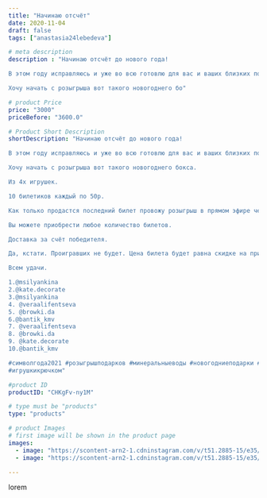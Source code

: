 ```yaml
---
title: "Начинаю отсчёт"
date: 2020-11-04
draft: false
tags: ["anastasia24lebedeva"]

# meta description
description : "Начинаю отсчёт до нового года!

В этом году исправляюсь и уже во всю готовлю для вас и ваших близких подарки.

Хочу начать с розыгрыша вот такого новогоднего бо"

# product Price
price: "3000"
priceBefore: "3600.0"

# Product Short Description
shortDescription: "Начинаю отсчёт до нового года!

В этом году исправляюсь и уже во всю готовлю для вас и ваших близких подарки.

Хочу начать с розыгрыша вот такого новогоднего бокса.

Из 4х игрушек.

10 билетиков каждый по 50р.

Как только продастся последний билет провожу розыгрыш в прямом эфире через генератор случайных чисел.

Вы можете приобрести любое количество билетов.

Доставка за счёт победителя.

Да, кстати. Проигравших не будет. Цена билета будет равна скидке на приобретение любой игрушки до 15 января 2021 года.

Всем удачи.

1.@msilyankina 
2.@kate.decorate 
3.@msilyankina 
4. @veraalifentseva
5. @browki.da 
6.@bantik_kmv 
7. @veraalifentseva
8. @browki.da 
9. @kate.decorate 
10.@bantik_kmv 

#символгода2021 #розыгрышподарков #минеральныеводы #новогодниеподарки #подареи
#игрушкикрючком"

#product ID
productID: "CHKgFv-ny1M"

# type must be "products"
type: "products"

# product Images
# first image will be shown in the product page
images:
  - image: "https://scontent-arn2-1.cdninstagram.com/v/t51.2885-15/e35/123413449_398463078006611_3881750369361548654_n.jpg?se=7&tp=1&_nc_ht=scontent-arn2-1.cdninstagram.com&_nc_cat=111&_nc_ohc=_NMv884KCtwAX_eOUKq&oh=b19f3016a722149a8e0743a8cbad9383&oe=606A4907&ig_cache_key=MjQzNDg5OTY3ODQwNjIwODAxOQ%3D%3D.2"
  - image: "https://scontent-arn2-1.cdninstagram.com/v/t51.2885-15/e35/123776750_817269265763146_1445276629101206495_n.jpg?se=7&tp=1&_nc_ht=scontent-arn2-1.cdninstagram.com&_nc_cat=110&_nc_ohc=aJT3l2ZfE-QAX_0If9_&oh=d9e811d753d96e6b7d392115810c43c5&oe=606B154D&ig_cache_key=MjQzNDg5OTY3ODM5Nzk2OTcyOA%3D%3D.2"

---
```

lorem
